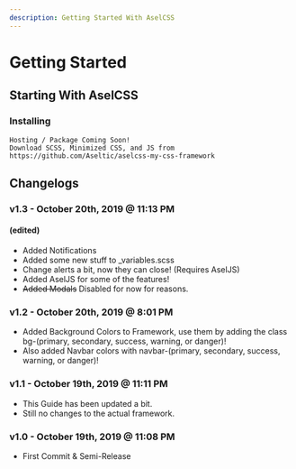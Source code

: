 ```yaml
---
description: Getting Started With AselCSS
---
```


# Getting Started

## Starting With AselCSS

### Installing

```text
Hosting / Package Coming Soon!
Download SCSS, Minimized CSS, and JS from https://github.com/Aseltic/aselcss-my-css-framework
```

## Changelogs

### v1.3 - October 20th, 2019 @ 11:13 PM

#### **\(edited\)**

* Added Notifications
* Added some new stuff to \_variables.scss
* Change alerts a bit, now they can close! \(Requires AselJS\)
* Added AselJS for some of the features!
* ~~Added Modals~~ Disabled for now for reasons.

### v1.2 - October 20th, 2019 @ 8:01 PM

* Added Background Colors to Framework, use them by adding the class bg-\(primary, secondary, success, warning, or danger\)!
* Also added Navbar colors with navbar-\(primary, secondary, success, warning, or danger\)!

### v1.1 - October 19th, 2019 @ 11:11 PM

* This Guide has been updated a bit.
* Still no changes to the actual framework.

### **v1.0** - October 19th, 2019 @ 11:08 PM

* First Commit & Semi-Release

